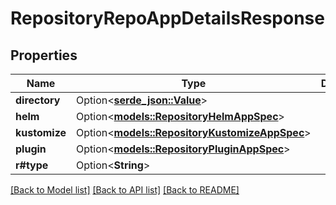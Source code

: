 # RepositoryRepoAppDetailsResponse

## Properties

Name | Type | Description | Notes
------------ | ------------- | ------------- | -------------
**directory** | Option<[**serde_json::Value**](.md)> |  | [optional]
**helm** | Option<[**models::RepositoryHelmAppSpec**](repositoryHelmAppSpec.md)> |  | [optional]
**kustomize** | Option<[**models::RepositoryKustomizeAppSpec**](repositoryKustomizeAppSpec.md)> |  | [optional]
**plugin** | Option<[**models::RepositoryPluginAppSpec**](repositoryPluginAppSpec.md)> |  | [optional]
**r#type** | Option<**String**> |  | [optional]

[[Back to Model list]](../README.md#documentation-for-models) [[Back to API list]](../README.md#documentation-for-api-endpoints) [[Back to README]](../README.md)


